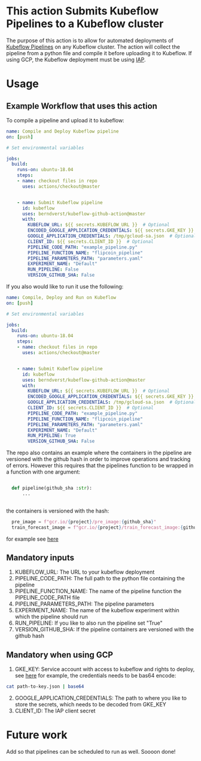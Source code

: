 # This action Submits Kubeflow Pipelines to a Kubeflow cluster

The purpose of this action is to allow for automated deployments of [Kubeflow Pipelines](https://github.com/kubeflow/pipelines) on any Kubeflow cluster. The action will collect the pipeline from a python file and compile it before uploading it to Kubeflow. If using GCP, the Kubeflow deployment must be using [IAP](https://www.kubeflow.org/docs/gke/deploy/monitor-iap-setup/).

# Usage

## Example Workflow that uses this action 


To compile a pipeline and upload it to kubeflow: 

```yaml
name: Compile and Deploy Kubeflow pipeline
on: [push]

# Set environmental variables

jobs:
  build:
    runs-on: ubuntu-18.04
    steps:
    - name: checkout files in repo
      uses: actions/checkout@master


    - name: Submit Kubeflow pipeline
      id: kubeflow
      uses: berndverst/kubeflow-github-action@master
      with:
        KUBEFLOW_URL: ${{ secrets.KUBEFLOW_URL }}  # Optional
        ENCODED_GOOGLE_APPLICATION_CREDENTIALS: ${{ secrets.GKE_KEY }}  # Optional
        GOOGLE_APPLICATION_CREDENTIALS: /tmp/gcloud-sa.json  # Optional
        CLIENT_ID: ${{ secrets.CLIENT_ID }}  # Optional
        PIPELINE_CODE_PATH: "example_pipeline.py"
        PIPELINE_FUNCTION_NAME: "flipcoin_pipeline"
        PIPELINE_PARAMETERS_PATH: "parameters.yaml"
        EXPERIMENT_NAME: "Default"
        RUN_PIPELINE: False
        VERSION_GITHUB_SHA: False

```

If you also would like to run it use the following: 

```yaml
name: Compile, Deploy and Run on Kubeflow
on: [push]

# Set environmental variables

jobs:
  build:
    runs-on: ubuntu-18.04
    steps:
    - name: checkout files in repo
      uses: actions/checkout@master


    - name: Submit Kubeflow pipeline
      id: kubeflow
      uses: berndverst/kubeflow-github-action@master
      with:
        KUBEFLOW_URL: ${{ secrets.KUBEFLOW_URL }}  # Optional
        ENCODED_GOOGLE_APPLICATION_CREDENTIALS: ${{ secrets.GKE_KEY }}  # Optional
        GOOGLE_APPLICATION_CREDENTIALS: /tmp/gcloud-sa.json  # Optional
        CLIENT_ID: ${{ secrets.CLIENT_ID }}  # Optional
        PIPELINE_CODE_PATH: "example_pipeline.py"
        PIPELINE_FUNCTION_NAME: "flipcoin_pipeline"
        PIPELINE_PARAMETERS_PATH: "parameters.yaml"
        EXPERIMENT_NAME: "Default"
        RUN_PIPELINE: True
        VERSION_GITHUB_SHA: False

```
The repo also contains an example where the containers in the pipeline are versioned with the github hash in order to improve operations and tracking of errors. However this requires that the pipelines function to be wrapped in a function with one argument: 

```python 

  def pipeline(github_sha :str):
      ... 
      
```

the containers is versioned with the hash: 


```python
  pre_image = f"gcr.io/{project}/pre_image:{github_sha}"
  train_forecast_image = f"gcr.io/{project}/train_forecast_image:{github_sha}"

```
      
for example see [here](https://github.com/NikeNano/kubeflow-github-action/blob/master/forecast_peython_wiki/deployment/pipline.py)

## Mandatory inputs

1) KUBEFLOW_URL: The URL to your kubeflow deployment
2) PIPELINE_CODE_PATH: The full path to the python file containing the pipeline
3) PIPELINE_FUNCTION_NAME: The name of the pipeline function the PIPELINE_CODE_PATH file
4) PIPELINE_PARAMETERS_PATH: The pipeline parameters
5) EXPERIMENT_NAME: The name of the kubeflow experiment within which the pipeline should run
6) RUN_PIPELINE: If you like to also run the pipeline set "True"
7) VERSION_GITHUB_SHA: If the pipeline containers are versioned with the github hash

## Mandatory when using GCP

1) GKE_KEY: Service account with access to kubeflow and rights to deploy, see [here](http://amygdala.github.io/kubeflow/ml/2019/08/22/remote-deploy.html) for example, the credentials needs to be bas64 encode:
``` bash
cat path-to-key.json | base64
```
2) GOOGLE_APPLICATION_CREDENTIALS: The path to where you like to store the secrets, which needs to be decoded from GKE_KEY
3) CLIENT_ID: The IAP client secret



# Future work

Add so that pipelines can be scheduled to run as well. Soooon done! 
